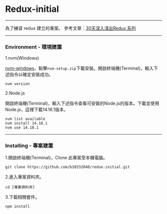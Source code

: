 # Redux-initial
---
為了練習 redux 建立的專案。
參考文章：[30天深入淺出Redux 系列](https://ithelp.ithome.com.tw/users/20129020/ironman/5360)

---
### Environment - 環境建置
1.nvm(Windows)

[nvm-windows](https://github.com/coreybutler/nvm-windows/releases)，點擊`nvm-setup.zip`下載安裝。開啟終端機(Terminal)，輸入下述指令以確定安裝成功。
```
nvm version
```

2.Node.js

開啟終端機(Terminal)，輸入下述指令查看可安裝的Node.js的版本。下載並使用Node.js，這裡下載14.18.1版本。
```
nvm list available
nvm install 14.18.1
nvm use 14.18.1
```

---
### Installing - 專案建置
1.開啟終端機(Terminal)，Clone 此專案至本機電腦。
```
git clone https://github.com/b10332040/redux-initial.git
```

2.進入專案資料夾。
```
cd [專案資料夾]
```

3.下載相關套件。
```
npm install
```